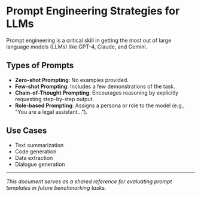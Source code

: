 # Prompt Engineering Strategies for LLMs

Prompt engineering is a critical skill in getting the most out of large language models (LLMs) like GPT-4, Claude, and Gemini.

## Types of Prompts

- **Zero-shot Prompting**: No examples provided.
- **Few-shot Prompting**: Includes a few demonstrations of the task.
- **Chain-of-Thought Prompting**: Encourages reasoning by explicitly requesting step-by-step output.
- **Role-based Prompting**: Assigns a persona or role to the model (e.g., "You are a legal assistant...").

## Use Cases

- Text summarization
- Code generation
- Data extraction
- Dialogue generation

---

*This document serves as a shared reference for evaluating prompt templates in future benchmarking tasks.*

